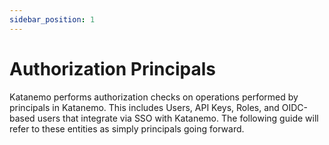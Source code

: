 ```yaml
---
sidebar_position: 1
---
```


# Authorization Principals

Katanemo performs authorization checks on operations performed by principals in Katanemo. This includes Users, API Keys, Roles, and OIDC-based users that integrate via SSO with Katanemo. The following guide will refer to these entities as simply principals going forward. 

